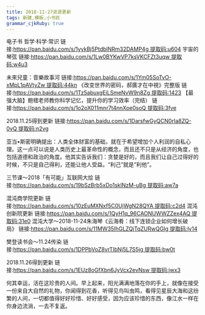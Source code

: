 ```yaml
---
title: 2018-11-27资源更新
tags: 新建,模板,小书匠
grammar_cjkRuby: true
---
```


电子书
哲学·科学·常识
链接:https://pan.baidu.com/s/1yykBj5PtdblNRm32DAMP4g 提取码:u604
宇宙的琴弦 
链接:https://pan.baidu.com/s/1Lw0BYKwVP7ksVKCFZt3uqw 提取码:w4u3

未來兒童：音樂故事河
链接:https://pan.baidu.com/s/1Ym05SoTvO-xMpL1pAVtyZw 提取码:44kn
《改变世界的密码，郝廣才在中視》完整版
链接:https://pan.baidu.com/s/1Tz5abuxgEiLSmeNvW9n8Zg 提取码:1423
【最强大脑】鲍橒老师教你科学记忆，提升你的学习效率（完结）
链接:https://pan.baidu.com/s/1o2oX011mnr7t4nnXoe0soQ 提取码:3fve

2018.11.25得到更新
链接:https://pan.baidu.com/s/1DarsfwGyQCN0rIa8ZQ-0yQ 提取码:n2vg

亚当•斯密明确提出：人类全体财富的基础，就在于希望增加个人利润的自私心理。这一点可以说是人类历史上最革命性的概念，而且还不只是从经济的角度，也包括道德和政治的角度。他其实告诉我们：贪婪是好的，而且我们让自己过得好的时候，不只是自己得利，还能让他人受益。“利己”就是“利他”。

三节课～2018「有可能」互联网大烩
链接:https://pan.baidu.com/s/19bSzBrb5xDo1sklNzM-uBg 提取码:aw7a

混沌商学院更新
链接:https://pan.baidu.com/s/10zEuMXNxf5C0UjWgN28QYA 提取码:c2d4
混沌创新院更新
链接:https://pan.baidu.com/s/1QyH1q_96CAONUWWZZex4AQ 提取码:31e0
混沌大学～2018-11-24朱海琴《云海肴：线下连锁企业如何增长破局》
链接:https://pan.baidu.com/s/11MW35IhGLZQjTqZURwQGIg 提取码:ly14

樊登读书会～11.24传染
链接:https://pan.baidu.com/s/1DPPbVoZ8vrTIbNj5L7S5jg 提取码:bw0t

2018.11.26得到更新
链接:https://pan.baidu.com/s/1EUz8oGfXbn6JyVcx2evNsw 提取码:jwx3

何其幸运，活在这珍贵的人间。早上起来，阳光满满地落在你的手上，就像在接受一份来自大自然的礼物，你闻得到花香，听得见鸟叫虫鸣，看得见星辰大海和这纷繁的人间，一切都值得好好珍惜、好好感受，因为应该珍惜的东西，像江水一样在你身边流淌，一去不复返。